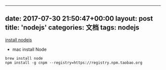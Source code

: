 
---
date: 2017-07-30 21:50:47+00:00
layout: post
title: 'nodejs'
categories: 文档
tags:  nodejs
---

[install nodejs](http://www.hostingadvice.com/how-to/install-nodejs-ubuntu-14-04/#node-version-manager)

* mac install Node
```
brew install node
npm install -g cnpm --registry=https://registry.npm.taobao.org
```
